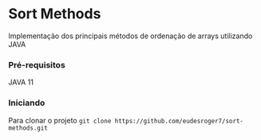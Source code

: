 # Sort Methods
Implementação dos principais métodos de ordenação de arrays utilizando JAVA

### Pré-requisitos
JAVA 11

### Iniciando
Para clonar o projeto `git clone https://github.com/eudesroger7/sort-methods.git`